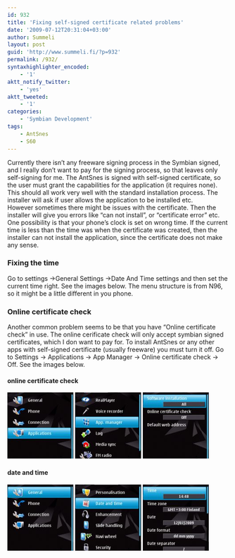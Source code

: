 ```yaml
---
id: 932
title: 'Fixing self-signed certificate related problems'
date: '2009-07-12T20:31:04+03:00'
author: Summeli
layout: post
guid: 'http://www.summeli.fi/?p=932'
permalink: /932/
syntaxhighlighter_encoded:
    - '1'
aktt_notify_twitter:
    - 'yes'
aktt_tweeted:
    - '1'
categories:
    - 'Symbian Development'
tags:
    - AntSnes
    - S60
---
```


Currently there isn’t any freeware signing process in the Symbian signed, and I really don’t want to pay for the signing process, so that leaves only self-signing for me. The AntSnes is signed with self-signed certificate, so the user must grant the capabilities for the application (it requires none). This should all work very well with the standard installation process. The installer will ask if user allows the application to be installed etc.  
However sometimes there might be issues with the certificate. Then the installer will give you errors like “can not install”, or “certificate error” etc. One possibility is that your phone’s clock is set on wrong time. If the current time is less than the time was when the certificate was created, then the installer can not install the application, since the certificate does not make any sense.  

### Fixing the time 
Go to settings -&gt;General Settings -&gt;Date And Time settings and then set the current time right. See the images below. The menu structure is from N96, so it might be a little different in you phone.  

### Online certificate check
Another common problem seems to be that you have “Online certificate check” in use. The online cerificate check will only accept symbian signed certificates, which I don want to pay for. To install AntSnes or any other apps with self-signed certificate (usually freeware) you must turn it off. Go to Settings -&gt; Applications -&gt; App Manager -&gt; Online certificate check -&gt; Off. See the images below.  

#### online certificate check
![Settings](/jekyll-export/wp-content/uploads/2009/07/settings_apps-150x150.jpg)
![Applications](/jekyll-export/wp-content/uploads/2009/07/app_manager-150x150.jpg)
![App Manager](/jekyll-export/wp-content/uploads/2009/07/onlinecertificatecheck-150x150.jpg)

#### date and time
![Settings](/jekyll-export/wp-content/uploads/2009/07/settings_general-150x150.jpg)
![General Settings](/jekyll-export/wp-content/uploads/2009/07/general_datetime-150x150.jpg)
![Date And Time](/jekyll-export/wp-content/uploads/2009/07/datetime-150x150.jpg)
